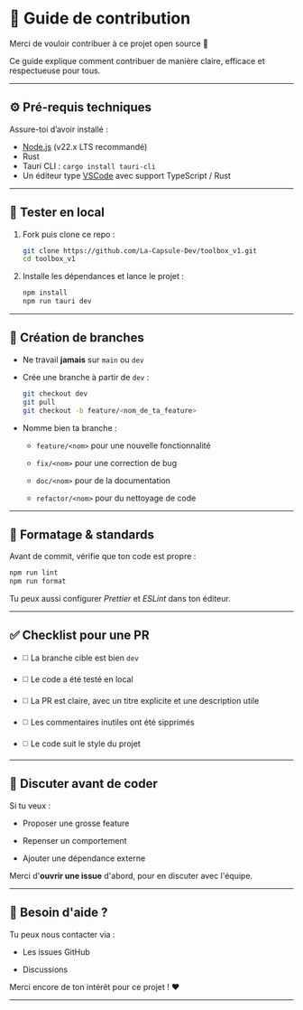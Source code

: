 # 🤝 Guide de contribution

Merci de vouloir contribuer à ce projet open source 🙏

Ce guide explique comment contribuer de manière claire, efficace et respectueuse pour tous.

---

## ⚙️ Pré-requis techniques

Assure-toi d’avoir installé :

-   [Node.js](https://nodejs.org) (v22.x LTS recommandé)
-   Rust
-   Tauri CLI : `cargo install tauri-cli`
-   Un éditeur type [VSCode](https://code.visualstudio.com) avec support TypeScript / Rust

---

## 🧪 Tester en local

1. Fork puis clone ce repo :

    ```bash
    git clone https://github.com/La-Capsule-Dev/toolbox_v1.git
    cd toolbox_v1
    ```

2. Installe les dépendances et lance le projet :

    ```bash
    npm install
    npm run tauri dev
    ```

---

## 🌱 Création de branches

-   Ne travail **jamais** sur `main` ou `dev`

-   Crée une branche à partir de `dev` :

    ```bash
    git checkout dev
    git pull
    git checkout -b feature/<nom_de_ta_feature>
    ```

-   Nomme bien ta branche :

    -   `feature/<nom>` pour une nouvelle fonctionnalité

    -   `fix/<nom>` pour une correction de bug

    -   `doc/<nom>` pour de la documentation

    -   `refactor/<nom>` pour du nettoyage de code

---

## 🧹 Formatage & standards

Avant de commit, vérifie que ton code est propre :

```bash
npm run lint
npm run format
```

Tu peux aussi configurer _Prettier_ et _ESLint_ dans ton éditeur.

---

## ✅ Checklist pour une PR

-   ◻️ La branche cible est bien `dev`

-   ◻️ Le code a été testé en local

-   ◻️ La PR est claire, avec un titre explicite et une description utile

-   ◻️ Les commentaires inutiles ont été sipprimés

-   ◻️ Le code suit le style du projet

---

## 💬 Discuter avant de coder

Si tu veux :

-   Proposer une grosse feature

-   Repenser un comportement

-   Ajouter une dépendance externe

Merci d'**ouvrir une issue** d'abord, pour en discuter avec l'équipe.

---

## 🧠 Besoin d'aide ?

Tu peux nous contacter via :

-   Les issues GitHub

-   Discussions

Merci encore de ton intérêt pour ce projet ! ❤️

---
